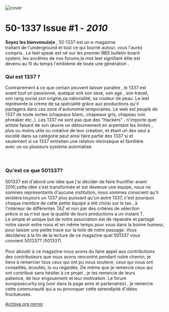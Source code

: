 ![cover](https://cloud.githubusercontent.com/assets/8536299/13036401/befd9686-d366-11e5-99ac-8dfc376845f6.jpg)

50-1337 Issue #1 - *2010*
=========

**Soyez les bienvenu(e)s** , 50 1337 est un e-magazine</br >
traitant de l'underground et tout ce qui tourne autour, vous l'aurez</br >
compris.. Le leet speak est né sur les premier BBS bulletin board</br >
system, les ancêtres de nos forums,le mot leet signifiant élite est</br >
devenu au fil du temps l'emblème de toute une génération .</br >

### Qui est 1337 ?
Contrairement à ce que certain peuvent laisser paraitre , le 1337 est</br >
avant tout un passionné, quelque soit son sexe, son age , son travail,</br >
son rang social,son origine,sa nationalité, sa couleur de peau. Le leet</br >
représente la crème de sa spécialité grâce aux productions qu'il</br >
partagera dans ces zone d'autonomie temporaires. Le web est peuplé de</br >
1337 de toute sortes (chapeaux blanc, chapeaux gris, chapeau noir,</br >
phreaker etc..). Les 1337 ne sont pas que des "Hackers" , n'importe quel</br >
artiste faisant de son œuvre un détournement en arpentant les limites ,</br >
plus ou moins utile ou créative de leur création, et étant un des seul a</br >
excellé dans sa catégorie peut ainsi faire partie des 1337 si et</br >
seulement si ce 1337 entretien une relation intrinsèque et familière</br >
avec un ou plusieurs système automatisé.</br >
</br >
</br >
### Qu'est ce que 501337?
501337 est d'abord une idée que j'ai décider de faire fructifier avant</br >
2010,cette idée s'est transformée et est devenue une équipe, nous ne</br >
sommes représentants d'aucune institution, nous sommes conscient qu'il</br >
existera toujours un 1337 plus puissant qu'un autre 1337, c'est pourquoi</br >
chaque membre de cette petite équipe a été choisi sur le tas , à</br >
l'intérieur de différentes TAZ et non par des critères de sélection</br >
précis si sa n'est que la qualité de leurs productions a un instant T.</br >
Le simple et unique but de notre association est de répandre et partagé</br >
notre savoir entre nous et en même temps pour vous dans la bonne humeur,</br >
pour laisser une petite trace sur la toile de notre passage. Vous</br >
déciderez à la fin de la lecture de ce magazine quel 501337 vous</br >
convient 501337? /501337!.</br >
</br >
Pour aboutir à ce magazine nous avons du faire appel aux contributions</br >
des contributeurs que nous avons rencontré pendant notre chemin, je</br >
tiens à remercier tous ceux qui ont pu nous soutenir, ceux qui nous ont</br >
conseillés, écoutés, lu ou regardés. De même que je remercie ceux qui</br >
ont contribué sans hésiter à ce projet , je les remercie de leurs</br >
patience, de leur engouement et leur motivation. Le forum</br >
europasecurity.org (voir dans la page amis et partenaires) , je remercie</br >
cette communauté qui a su provoquer cette sérendipité d'idées</br >
fructueuses.</br >

[Archive.org mirror](https://archive.org/details/501337rlz)

